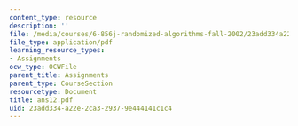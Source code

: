 ```yaml
---
content_type: resource
description: ''
file: /media/courses/6-856j-randomized-algorithms-fall-2002/23add334a22e2ca329379e444141c1c4_ans12.pdf
file_type: application/pdf
learning_resource_types:
- Assignments
ocw_type: OCWFile
parent_title: Assignments
parent_type: CourseSection
resourcetype: Document
title: ans12.pdf
uid: 23add334-a22e-2ca3-2937-9e444141c1c4
---
```

